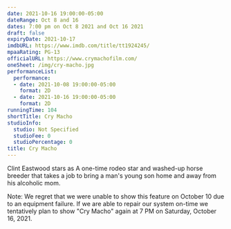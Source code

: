 ```yaml
---
date: 2021-10-16 19:00:00-05:00
dateRange: Oct 8 and 16
dates: 7:00 pm on Oct 8 2021 and Oct 16 2021
draft: false
expiryDate: 2021-10-17
imdbURL: https://www.imdb.com/title/tt1924245/
mpaaRating: PG-13
officialURL: https://www.crymachofilm.com/
oneSheet: /img/cry-macho.jpg
performanceList:
  performance:
  - date: 2021-10-08 19:00:00-05:00
    format: 2D
  - date: 2021-10-16 19:00:00-05:00
    format: 2D
runningTime: 104
shortTitle: Cry Macho
studioInfo:
  studio: Not Specified
  studioFee: 0
  studioPercentage: 0
title: Cry Macho
---
```


Clint Eastwood stars as A one-time rodeo star and washed-up horse breeder that takes a job to bring a man's young son home and away from his alcoholic mom.

Note: We regret that we were unable to show this feature on October 10 due to an equipment failure.  If we are able to repair our system on-time we tentatively plan to show "Cry Macho" again at 7 PM on Saturday, October 16, 2021.
